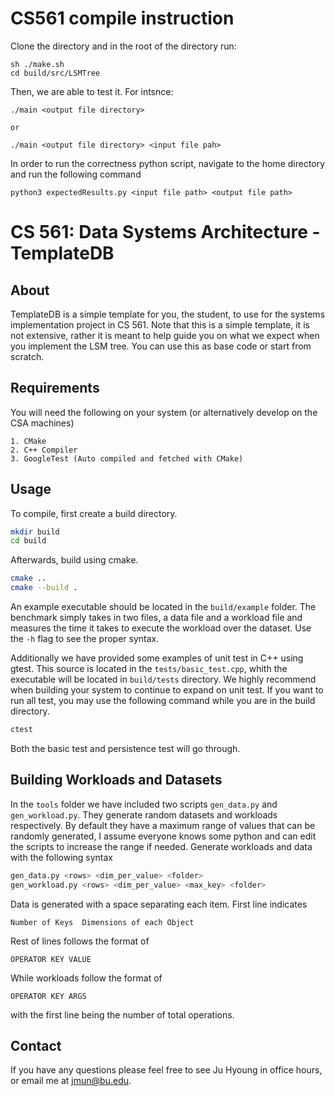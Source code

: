 # CS561 compile instruction

Clone the directory and in the root of the directory run:
```
sh ./make.sh
cd build/src/LSMTree
```

Then, we are able to test it. For intsnce:
```
./main <output file directory>

or 

./main <output file directory> <input file pah>

```


In order to run the correctness python script, navigate to the home directory and run the following command 
```
python3 expectedResults.py <input file path> <output file path>

```
# CS 561: Data Systems Architecture - TemplateDB


## About

TemplateDB is a simple template for you, the student, to use for the systems
implementation project in CS 561. Note that this is a simple template, it is
not extensive, rather it is meant to help guide you on what we expect when
you implement the LSM tree. You can use this as base code or start from
scratch.


## Requirements

You will need the following on your system (or alternatively develop on the
CSA machines)

    1. CMake
    2. C++ Compiler
    3. GoogleTest (Auto compiled and fetched with CMake)



## Usage

To compile, first create a build directory.


```bash
mkdir build
cd build
```

Afterwards, build using cmake.


```bash
cmake ..
cmake --build .
```

An example executable should be located in the `build/example` folder. The
benchmark simply takes in two files, a data file and a workload file and
measures the time it takes to execute the workload over the dataset. Use the
`-h` flag to see the proper syntax.

Additionally we have provided some examples of unit test in C++ using gtest.
This source is located in the `tests/basic_test.cpp`, whith the executable
will be located in `build/tests` directory. We highly recommend when building
your system to continue to expand on unit test. If you want to run all test,
you may use the following command while you are in the build directory.

```bash
ctest
```

Both the basic test and persistence test will go through.


## Building Workloads and Datasets

In the `tools` folder we have included two scripts `gen_data.py` and
`gen_workload.py`. They generate random datasets and workloads respectively.
By default they have a maximum range of values that can be randomly
generated, I assume everyone knows some python and can edit the scripts to
increase the range if needed. Generate workloads and data with the following
syntax

```bash
gen_data.py <rows> <dim_per_value> <folder>
gen_workload.py <rows> <dim_per_value> <max_key> <folder>
```

Data is generated with a space separating each item.
First line indicates 

```
Number of Keys  Dimensions of each Object
```

Rest of lines follows the format of
```
OPERATOR KEY VALUE
```

While workloads follow the format of 

```
OPERATOR KEY ARGS
```

with the first line being the number of total operations.

## Contact

If you have any questions please feel free to see Ju Hyoung in office hours, or
email me at jmun@bu.edu.
